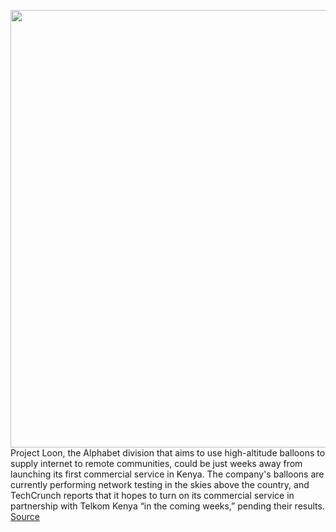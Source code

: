 <img src='https://cdn.vox-cdn.com/thumbor/GwDZVayqxZlTOB8o1qEWCXbQdew=/0x0:2000x1333/1200x800/filters:focal(840x507:1160x827)/cdn.vox-cdn.com/uploads/chorus_image/image/66690046/1_eiz3UDdNyHkgbUHLT59Oxg.0.jpeg' width='700px' /><br/>
Project Loon, the Alphabet division that aims to use high-altitude balloons to supply internet to remote communities, could be just weeks away from launching its first commercial service in Kenya. The company's balloons are currently performing network testing in the skies above the country, and TechCrunch reports that it hopes to turn on its commercial service in partnership with Telkom Kenya “in the coming weeks,” pending their results.
<a href='https://www.theverge.com/2020/4/22/21231205/alphabet-loon-internet-balloons-commercial-launch-kenya'> Source <a/>